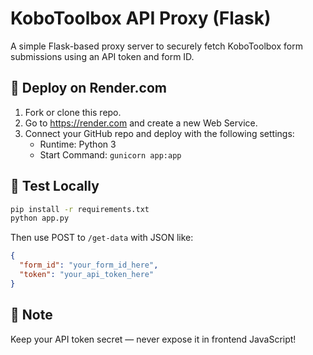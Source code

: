 # KoboToolbox API Proxy (Flask)

A simple Flask-based proxy server to securely fetch KoboToolbox form submissions using an API token and form ID.

## 🚀 Deploy on Render.com

1. Fork or clone this repo.
2. Go to https://render.com and create a new Web Service.
3. Connect your GitHub repo and deploy with the following settings:
   - Runtime: Python 3
   - Start Command: `gunicorn app:app`

## 🧪 Test Locally

```bash
pip install -r requirements.txt
python app.py
```

Then use POST to `/get-data` with JSON like:

```json
{
  "form_id": "your_form_id_here",
  "token": "your_api_token_here"
}
```

## 🔐 Note

Keep your API token secret — never expose it in frontend JavaScript!